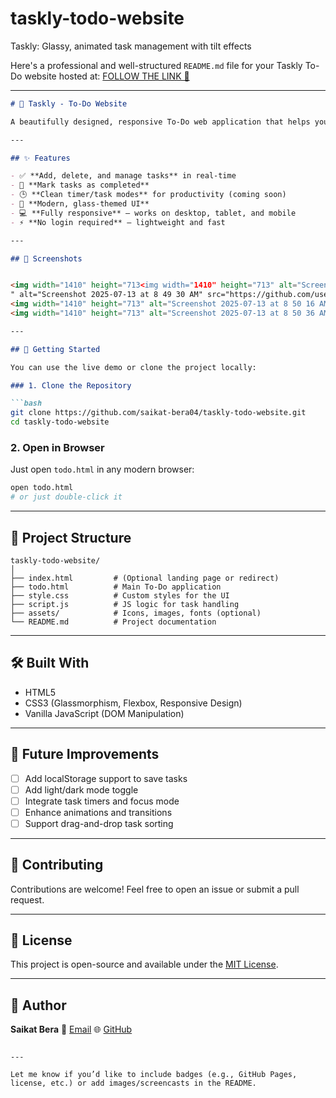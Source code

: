 # taskly-todo-website
Taskly: Glassy, animated task management with tilt effects

Here's a professional and well-structured `README.md` file for your Taskly To-Do website hosted at: [FOLLOW THE LINK 🔗](https://saikat-bera04.github.io/taskly-todo-website/index.html)

---

````markdown
# 📝 Taskly - To-Do Website

A beautifully designed, responsive To-Do web application that helps you stay focused and organized. Taskly combines elegant UI with powerful task-tracking features — all within your browser.

---

## ✨ Features

- ✅ **Add, delete, and manage tasks** in real-time
- 🎯 **Mark tasks as completed**
- 🕒 **Clean timer/task modes** for productivity (coming soon)
- 🎨 **Modern, glass-themed UI**
- 💻 **Fully responsive** – works on desktop, tablet, and mobile
- ⚡ **No login required** – lightweight and fast

---

## 📸 Screenshots


<img width="1410" height="713<img width="1410" height="713" alt="Screenshot 2025-07-13 at 8 49 54 AM" src="https://github.com/user-attachments/assets/4b06f0e8-0ad9-49e8-ac94-723b7d1d0e96" />
" alt="Screenshot 2025-07-13 at 8 49 30 AM" src="https://github.com/user-attachments/assets/78e674b5-38f7-4355-9da2-7335bc0201f6" />
<img width="1410" height="713" alt="Screenshot 2025-07-13 at 8 50 16 AM" src="https://github.com/user-attachments/assets/df97420c-d2b9-415d-a5db-17a5a98a17bc" />
<img width="1410" height="713" alt="Screenshot 2025-07-13 at 8 50 36 AM" src="https://github.com/user-attachments/assets/3ebaef6c-8bac-4d98-aaaf-e59fabc5ce33" />

---

## 🚀 Getting Started

You can use the live demo or clone the project locally:

### 1. Clone the Repository

```bash
git clone https://github.com/saikat-bera04/taskly-todo-website.git
cd taskly-todo-website
````

### 2. Open in Browser

Just open `todo.html` in any modern browser:

```bash
open todo.html
# or just double-click it
```

---

## 📁 Project Structure

```
taskly-todo-website/
│
├── index.html         # (Optional landing page or redirect)
├── todo.html          # Main To-Do application
├── style.css          # Custom styles for the UI
├── script.js          # JS logic for task handling
├── assets/            # Icons, images, fonts (optional)
└── README.md          # Project documentation
```

---

## 🛠️ Built With

* HTML5
* CSS3 (Glassmorphism, Flexbox, Responsive Design)
* Vanilla JavaScript (DOM Manipulation)

---

## 📌 Future Improvements

* [ ] Add localStorage support to save tasks
* [ ] Add light/dark mode toggle
* [ ] Integrate task timers and focus mode
* [ ] Enhance animations and transitions
* [ ] Support drag-and-drop task sorting

---

## 🙌 Contributing

Contributions are welcome! Feel free to open an issue or submit a pull request.

---

## 📄 License

This project is open-source and available under the [MIT License](LICENSE).

---

## 👤 Author

**Saikat Bera**
📧 [Email](mailto:work.saikatbera@gmail.com)
🌐 [GitHub](https://github.com/saikat-bera04)

```

---

Let me know if you’d like to include badges (e.g., GitHub Pages, license, etc.) or add images/screencasts in the README.
```


